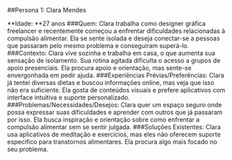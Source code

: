 ##Persona 1: Clara Mendes

**Idade: **27 anos
###Quem: Clara trabalha como designer gráfica freelancer e recentemente começou a enfrentar dificuldades relacionadas à compulsão alimentar. Ela se sente isolada e deseja conectar-se a pessoas que passaram pelo mesmo problema e conseguiram superá-lo.
###Contexto: Clara vive sozinha e trabalha em casa, o que aumenta sua sensação de isolamento. Sua rotina agitada dificulta o acesso a grupos de apoio presenciais. Ela procura apoio e orientação, mas sente-se envergonhada em pedir ajuda.
###Experiências Prévias/Preferências: Clara já tentei diversas dietas e buscou informações online, mas veja que isso não era suficiente. Ela gosta de conteúdos visuais e prefere aplicativos com interface intuitiva e suporte personalizado.
###Problemas/Necessidades/Desejos: Clara quer um espaço seguro onde possa expressar suas dificuldades e aprender com outros que já passaram por isso. Ela busca inspiração e orientação sobre como enfrentar a compulsão alimentar sem se sentir julgada.
###Soluções Existentes: Clara usa aplicativos de meditação e exercícios, mas eles não oferecem suporte específico para transtornos alimentares. Ela procura algo mais focado no seu problema.
